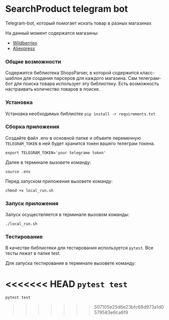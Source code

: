 # SearchProduct telegram bot

Telegram-bot, который помогает искать товар в разных магазинах

На данный момент содержатся магазины:
- [Wildberries](https://www.wildberries.ru)
- [Aliexpress](https://aliexpress.ru)

### Общие возможности

Содержится библиотека ShopsParser, в которой содержится класс-шаблон для создания парсеров для каждого магазина. Сам телеграм-бот для поиска товара использует эту библиотеку. Есть возможность настраивать количество товаров в поиске.

### Установка

Установка необходимых библиотек `pip install -r requirements.txt`

### Сборка приложения
 
Создайте файл .env в основной папке и объвите переменную `TELEGRAM_TOKEN` в ней будет хранится токен вашего телеграм токена.

`export TELEGRAM_TOKEN='your telegrame token'`

Далее в терминале вызовете команду:

`source .env`

Перед запуском приложения вызовете команду:

`chmod +x local_run.sh`

### Запуск приложения

Запуск осуществляется в терминале вызовом команды:

`./local_run.sh`

### Тестирование

В качестве библиотеки для тестирования используется `pytest`. Все тесты лежат в папке test.

Для запуска тестирования в терминале вызовете команду:

<<<<<<< HEAD
`pytest test`
=======
`pytest test`
>>>>>>> 507105e25d6e23bfc68d973a1d0579583e6ca6f9
